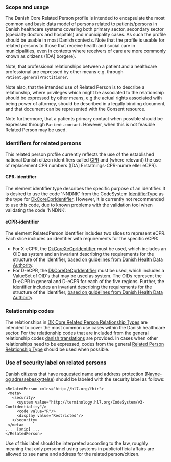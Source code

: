 ### Scope and usage
The Danish Core Related Person profile is intended to encapsulate the most common and basic data model of persons related to patients/persons in Danish healthcare systems covering both primary sector, secondary sector (specialty doctors and hospitals) and municipality cases. As such the profile should be usable in most Danish contexts. Note that the profile is usable for related persons to those that receive health and social care in municipalities, even in contexts where receivers of care are more commonly known as citizens ([DA] borgere).

Note, that professional relationships between a patient and a healthcare professional are expressed by other means e.g. through `Patient.generalPractitioner`.   

Note also, that the intended use of Related Person is to describe a relationship, where privileges which might be associated to the relationship should be expressed by other means, e.g.the actual rights associated with being power of attorney, should be described in a legally binding document, and that document can be represented with the Consent resource.

Note furthermore, that a patients primary contact when possible should be expressed through `Patient.contact`. However, when this is not feasible Related Person may be used.

### Identifiers for related persons
This related person profile currently reflects the use of the established national Danish citizen identifiers called [CPR](https://cpr.dk/) and (where relevant) the use of replacement CPR numbers ([DA] Erstatnings-CPR-numre eller eCPR).

#### CPR-identifier

The element identifier.type describes the specific purpose of an identifier. It is desired to use the code 'NNDNK' from the CodeSystem [IdentifierType](https://terminology.hl7.org/4.0.0/CodeSystem-v2-0203.html) as the type for [DkCoreCprIdentifier](https://hl7.dk/fhir/core/StructureDefinition-dk-core-cpr-identifier.html). However, it is currently not recommended to use this code, due to known problems with the validation tool when validating the code 'NNDNK'.

#### eCPR-identifier

The element RelatedPerson.identifier includes two slices to represent eCPR. Each slice includes an identifier with requirements for the specific eCPR:
* For X-eCPR, the [DkCoreXeCprIdentifier](./StructureDefinition-dk-core-x-ecpr-identifier.html) must be used, which includes an OID as system and an invariant describing the requirements for the structure of the identifier, [based on guidelines from Danish Health Data Authority](https://www.nspop.dk/pages/viewpage.action?pageId=226757583#eCPRFormater(XeCPRogDeCPR)-Formatetfornationaleerstatningspersonnumre-X-eCPR).
* For D-eCPR, the [DkCoreDeCprIdentifier](./StructureDefinition-dk-core-d-ecpr-identifier.html) must be used, which includes a ValueSet of OID's that may be used as system. The OIDs represent the D-eCPR in general and D-eCPR for each of the five regions. Further, the identifier includes an invariant describing the requirements for the structure of the identifier, [based on guidelines from Danish Health Data Authority](https://www.nspop.dk/pages/viewpage.action?pageId=226757583#eCPRFormater(XeCPRogDeCPR)-Formatetfordecentraleerstatningspersonnumre-D-eCPR).

### Relationship codes
The relationships in [DK Core Related Person Relationship Types](ValueSet-dk-core-RelatedPersonRelationshipTypes.html) are intended to cover the most common use cases within the Danish healthcare sector. For the relationship codes that are included from the general relationship codes [danish translations](CodeSystem-role-code-dk-supplement.html) are provided. In cases when other relationships need to be expressed, codes from the general [Related Person Relationship Type](http://hl7.org/fhir/R4/valueset-relatedperson-relationshiptype.html) should be used when possible.  

### Use of security label on related persons
Danish citizens that have requested name and address protection ([Navne- og adressebeskyttelse](https://www.retsinformation.dk/eli/lta/2017/646#idee1fb7b6-c7e7-429d-a738-881c5e486fa6)) should be labeled with the security label as follows:

 ```
 <RelatedPerson xmlns="http://hl7.org/fhir">
  <meta>
    <security>
      <system value="http://terminology.hl7.org/CodeSystem/v3-Confidentiality"/>
      <code value="R"/>
      <display value="Restricted"/>
    </security>
  </meta>
...  [snip] ...
</RelatedPerson>
 ```

Use of this label should be interpreted according to the law, roughly meaning that only personnel using systems in public/official affairs are allowed to see name and address for the related person/citizen.

